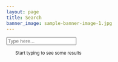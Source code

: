 ```yaml
---
layout: page
title: Search
banner_image: sample-banner-image-1.jpg
---
```

<div class="tags-expo">
  <div class="tags-expo-list">
<span class="octicon octicon-mark-github"></span>
<div id="search-container">
  <input type="text" id="search-input" placeholder="Type here...">
  <div class="tags-expo-section">
    <ul id="results-container" class="tags-expo-posts"><small>Start typing to see some results</small></ul>
  </div>
</div>

  </div>
</div>

<script src="/assets/js/jekyll-search.js" type="text/javascript"></script>
<script type="text/javascript">
  SimpleJekyllSearch.init({
    searchInput: document.getElementById('search-input'),
    resultsContainer: document.getElementById('results-container'),
    dataSource: '{{ site.baseurl }}/search.json',
    searchResultTemplate: '<li class="post-title"><a href="{url}" title="{desc}">{title}<\/a><\/li>',
    noResultsText: 'No results found',
    limit: 10,
    fuzzy: true,
  })
</script>

